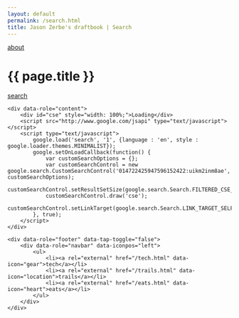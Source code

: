 ```yaml
---
layout: default
permalink: /search.html
title: Jason Zerbe's draftbook | Search
---
```


<div data-role="page">
    <div data-role="header" data-tap-toggle="false">
        <a rel="external" href="/index.html" data-icon="user">about</a>
        <h1>{{ page.title }}</h1>
        <a rel="external" href="/search.html" data-icon="search">search</a>
    </div>

    <div data-role="content">
        <div id="cse" style="width: 100%;">Loading</div>
        <script src="http://www.google.com/jsapi" type="text/javascript"></script>
        <script type="text/javascript">
            google.load('search', '1', {language : 'en', style : google.loader.themes.MINIMALIST});
            google.setOnLoadCallback(function() {
                var customSearchOptions = {};
                var customSearchControl = new google.search.CustomSearchControl('014722425947596152422:uikm2inm8ae', customSearchOptions);
                customSearchControl.setResultSetSize(google.search.Search.FILTERED_CSE_RESULTSET);
                customSearchControl.draw('cse');
                customSearchControl.setLinkTarget(google.search.Search.LINK_TARGET_SELF);
            }, true);
        </script>
    </div>

    <div data-role="footer" data-tap-toggle="false">
        <div data-role="navbar" data-iconpos="left">
            <ul>
                <li><a rel="external" href="/tech.html" data-icon="gear">tech</a></li>
                <li><a rel="external" href="/trails.html" data-icon="location">trails</a></li>
                <li><a rel="external" href="/eats.html" data-icon="heart">eats</a></li>
            </ul>
        </div>
    </div>
</div>
